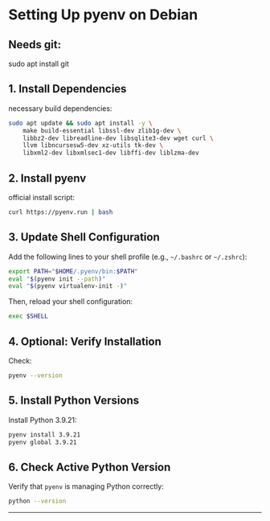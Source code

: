 # Setting Up pyenv on Debian

## Needs git:
sudo apt install git


## 1. Install Dependencies
necessary build dependencies:

```sh
sudo apt update && sudo apt install -y \
    make build-essential libssl-dev zlib1g-dev \
    libbz2-dev libreadline-dev libsqlite3-dev wget curl \
    llvm libncursesw5-dev xz-utils tk-dev \
    libxml2-dev libxmlsec1-dev libffi-dev liblzma-dev
```

## 2. Install pyenv
official install script:

```sh
curl https://pyenv.run | bash
```

## 3. Update Shell Configuration
Add the following lines to your shell profile (e.g., `~/.bashrc` or `~/.zshrc`):

```sh
export PATH="$HOME/.pyenv/bin:$PATH"
eval "$(pyenv init --path)"
eval "$(pyenv virtualenv-init -)"
```

Then, reload your shell configuration:

```sh
exec $SHELL
```

## 4. Optional: Verify Installation
Check:

```sh
pyenv --version
```

## 5. Install Python Versions
Install Python 3.9.21:

```sh
pyenv install 3.9.21
pyenv global 3.9.21
```

## 6. Check Active Python Version
Verify that `pyenv` is managing Python correctly:

```sh
python --version
```

---
